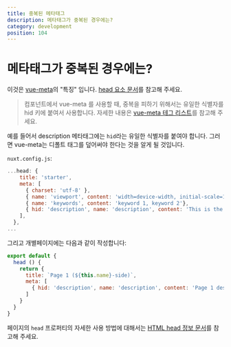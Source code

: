 ```yaml
---
title: 중복된 메타태그
description: 메타태그가 중복된 경우에는?
category: development
position: 104
---
```


# 메타태그가 중복된 경우에는?

이것은 [vue-meta](https://github.com/nuxt/vue-meta)의 "특징" 입니다. [head 요소 문서](/guide/views#html-head)를 참고해 주세요.

> 컴포넌트에서 vue-meta 를 사용할 때, 중복을 피하기 위해서는 유일한 식별자를 hid 키에 붙여서 사용합니다. 자세한 내용은 [vue-meta 테그 리스트](https://vue-meta.nuxtjs.org/api/#tagidkeyname)를 참고해 주세요.

예를 들어서 description 메타태그에는 `hid`라는 유일한 식별자를 붙여야 합니다. 그러면 vue-meta는 디폴트 태그를 덮어써야 한다는 것을 알게 될 것입니다.

`nuxt.config.js`:

```js
...head: {
    title: 'starter',
    meta: [
      { charset: 'utf-8' },
      { name: 'viewport', content: 'width=device-width, initial-scale=1' },
      { name: 'keywords', content: 'keyword 1, keyword 2'},
      { hid: 'description', name: 'description', content: 'This is the generic description.'}
    ],
  },
...
```

그리고 개별페이지에는 다음과 같이 작성합니다:

```js
export default {
  head () {
    return {
      title: `Page 1 (${this.name}-side)`,
      meta: [
        { hid: 'description', name: 'description', content: 'Page 1 description' }
      ]
    }
  }
}
```

페이지의 `head` 프로퍼티의 자세한 사용 방법에 대해서는 [HTML head 정보 문서](/guide/views#html-head)를 참고해 주세요.
